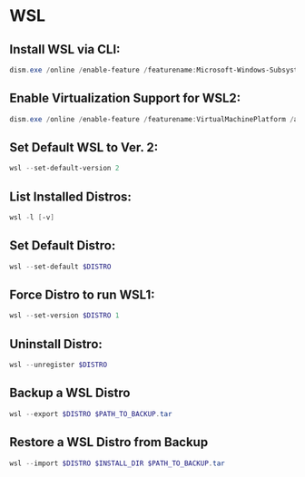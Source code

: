 # WSL

## Install WSL via CLI:

```powershell
dism.exe /online /enable-feature /featurename:Microsoft-Windows-Subsystem-Linux /all /norestart
```

## Enable Virtualization Support for WSL2:

```powershell
dism.exe /online /enable-feature /featurename:VirtualMachinePlatform /all /norestart
```

## Set Default WSL to Ver. 2:

```powershell
wsl --set-default-version 2
```

## List Installed Distros:

```powershell
wsl -l [-v]
```

## Set Default Distro:

```powershell
wsl --set-default $DISTRO
```

## Force Distro to run WSL1:

```powershell
wsl --set-version $DISTRO 1
```

## Uninstall Distro:

```powershell
wsl --unregister $DISTRO
```

## Backup a WSL Distro
```powershell
wsl --export $DISTRO $PATH_TO_BACKUP.tar
```

## Restore a WSL Distro from Backup
```powershell
wsl --import $DISTRO $INSTALL_DIR $PATH_TO_BACKUP.tar
```
